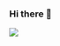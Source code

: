 ### Hi there 👋
<img src="https://camo.githubusercontent.com/91a2c629dae025c238b0fec7231c85b9c156c8a101ce8a020551e3c7886bddfb/68747470733a2f2f646973636f72642e6339392e6e6c2f7769646765742f7468656d652d342f3738393037313537353432303337303937352e706e67" data-canonical-src="https://discord.c99.nl/widget/theme-4/789071575420370975.png" style="max-width:100%;">
